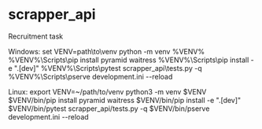 # scrapper_api
Recruitment task

Windows:
set VENV=path\to\venv
python -m venv %VENV%
%VENV%\Scripts\pip install pyramid waitress
%VENV%\Scripts\pip install -e ".[dev]"
%VENV%\Scripts\pytest scrapper_api\tests.py -q
%VENV%\Scripts\pserve development.ini --reload

Linux:
export VENV=~/path/to/venv
python3 -m venv $VENV
$VENV/bin/pip install pyramid waitress
$VENV/bin/pip install -e ".[dev]"
$VENV/bin/pytest scrapper_api/tests.py -q
$VENV/bin/pserve development.ini --reload